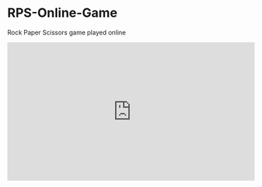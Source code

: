 # RPS-Online-Game
Rock Paper Scissors game played online
<iframe width="560" height="315" src="https://www.youtube.com/embed/Kg3KoGJAYlc" frameborder="0" allow="accelerometer; autoplay; encrypted-media; gyroscope; picture-in-picture" allowfullscreen></iframe>
